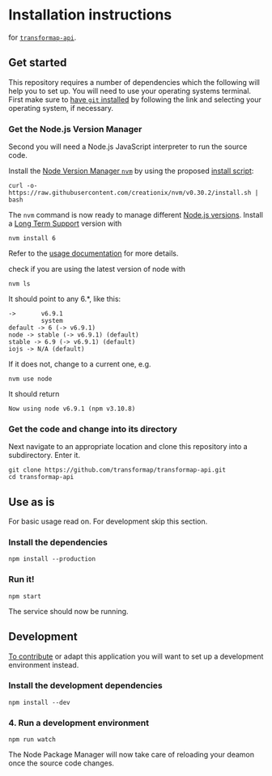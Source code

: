 # Installation instructions

for [`transformap-api`](../README.md).

## Get started

This repository requires a number of dependencies which the following will help you to set up. You will need to use your operating systems terminal. First make sure to [have `git` installed](http://git-scm.com/downloads) by following the link and selecting your operating system, if necessary.

### Get the Node.js Version Manager

Second you will need a Node.js JavaScript interpreter to run the source code.

Install the [Node Version Manager `nvm`](https://github.com/creationix/nvm) by using the proposed [install script](https://github.com/creationix/nvm#install-script):

    curl -o- https://raw.githubusercontent.com/creationix/nvm/v0.30.2/install.sh | bash

The `nvm` command is now ready to manage different [Node.js versions](https://nodejs.org/en/download/). Install a [Long Term Support](https://en.wikipedia.org/wiki/Long-term_support) version with

    nvm install 6

Refer to the [usage documentation](https://github.com/creationix/nvm/blob/master/README.markdown#usage) for more details.

check if you are using the latest version of node with

    nvm ls
    
It should point to any 6.\*, like this:

    ->       v6.9.1
             system
    default -> 6 (-> v6.9.1)
    node -> stable (-> v6.9.1) (default)
    stable -> 6.9 (-> v6.9.1) (default)
    iojs -> N/A (default)
    
If it does not, change to a current one, e.g.

    nvm use node
    
It should return
    
    Now using node v6.9.1 (npm v3.10.8)

### Get the code and change into its directory

Next navigate to an appropriate location and clone this repository into a subdirectory. Enter it.

    git clone https://github.com/transformap/transformap-api.git
    cd transformap-api

## Use as is

For basic usage read on. For development skip this section.

### Install the dependencies

    npm install --production

### Run it!

    npm start

The service should now be running.

## Development

[To contribute](../CONTRIBUTING.md) or adapt this application you will want to set up a development environment instead.

### Install the development dependencies

    npm install --dev

### 4. Run a development environment

    npm run watch

The Node Package Manager will now take care of reloading your deamon once the source code changes.
